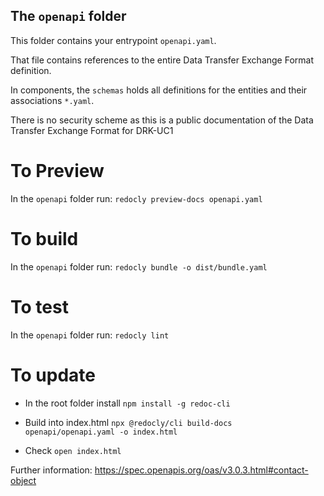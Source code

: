 ## The `openapi` folder

This folder contains your entrypoint `openapi.yaml`.

That file contains references to the entire Data Transfer Exchange Format definition.
 
In components, the `schemas` holds all definitions for the entities and their associations `*.yaml`.

There is no security scheme as this is a public documentation of the Data Transfer Exchange Format for DRK-UC1

# To Preview 

In the `openapi` folder run: `redocly preview-docs openapi.yaml`

# To build

In the `openapi` folder run: `redocly bundle -o dist/bundle.yaml`

# To test

In the `openapi` folder run: `redocly lint`

# To update  

* In the root folder install `npm install -g redoc-cli`  

* Build into index.html `npx @redocly/cli build-docs  openapi/openapi.yaml -o index.html`

* Check `open index.html`

Further information: https://spec.openapis.org/oas/v3.0.3.html#contact-object


